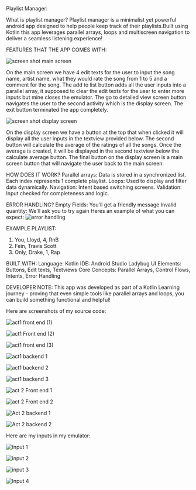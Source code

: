 Playlist Manager:

What is playlist manager?
Playlist manager is a minimalist yet powerful android app designed to help people keep track of their playlists.Built using Kotlin this app leverages parallel arrays, loops and multiscreen navigation to deliver a seamless listening experience!

FEATURES THAT THE APP COMES WITH:

![screen shot main screen](https://github.com/user-attachments/assets/a3840961-0c97-48cd-ab71-f9690ec1061a)

On the main screen we have 4 edit texts for the user to input the song name, artist name, what they would rate the song from 1 to 5 and a comment for the song. The add to list button adds all the user inputs into a parallel array, it supposed to clear the edit texts for the user to enter more inputs but mine closes the emulator. The go to detailed view screen button navigates the user to the second activity which is the display screen. The exit button terminated the app completely.

![screen shot display screen](https://github.com/user-attachments/assets/e785d3f7-ea96-4335-b0fd-2d54909b7b09)

On the display screen we have a button at the top that when clicked it will display all the user inputs in the textview provided below. The second button will calculate the average of the ratings of all the songs. Once the average is created, it will be displayed in the second textview below the calculate average button. The final button on the display screen is a main screen button that will navigate the user back to the main screen.

HOW DOES IT WORK?
Parallel arrays: Data is stored in a synchronized list. Each index represents 1 complete playlist.
Loops: Used to display and filter data dynamically.
Navigation: Intent based switching screens.
Validation: Input checked for completeness and logic.

ERROR HANDLING?
Empty Fields:  You'll get a friendly message
Invalid quantity:  We'll ask you to try again
Heres an example of what you can expect:
![error handling](https://github.com/user-attachments/assets/f5f6df35-4560-494b-9e7b-2cebf8ca9b55)

EXAMPLE PLAYLIST:
1. You, Lloyd, 4, RnB
2. Fein, Travis Scott
3. Only, Drake, 1, Rap

BUILT WITH:
Language:  Kotlin
IDE: Android Studio Ladybug
UI Elements: Buttons, Edit texts, Textviews
Core Concepts: Parallel Arrays, Control Flows, Intents, Error Handling

DEVELOPER NOTE:
This app was developed as part of a Kotlin Learning journey - proving that even simple tools like parallel arrays and loops, you can build something functional and helpful!

Here are screenshots of my source code:


![act1 front end (1)](https://github.com/user-attachments/assets/e5e43af3-a33b-4930-987c-dbf240c85af5)

![act1 Front end (2)](https://github.com/user-attachments/assets/7e1b7e15-490d-46f6-af62-33b95435df4c)

![act1 front end (3)](https://github.com/user-attachments/assets/ba767d74-c9b6-43a6-9e82-7edbc1d913c8)

![act1 backend 1](https://github.com/user-attachments/assets/e300efec-154b-479f-a217-7d1d5a873eed)

![act1 backend 2](https://github.com/user-attachments/assets/24c56315-e076-413a-b1f7-6119f9667ffa)

![act1 backend 3](https://github.com/user-attachments/assets/b45bd13d-cf28-4958-b17c-bc766f83fe84)

![act 2 Front end 1](https://github.com/user-attachments/assets/1fb73831-2fed-4257-823a-997d4ada6095)

![act 2 Front end 2](https://github.com/user-attachments/assets/02196ce6-f3a8-4949-bf5e-be840d65ad7c)

![Act 2 backend 1](https://github.com/user-attachments/assets/483a4c37-4193-4e26-a17e-61b2fb27b2bd)

![Act 2 backend 2](https://github.com/user-attachments/assets/d10385c1-ddf0-4585-b8aa-ba281c590049)


Here are my inputs in my emulator:


![Input 1](https://github.com/user-attachments/assets/3540d836-6f46-4da6-b420-d9a9dc34b347)

![input 2](https://github.com/user-attachments/assets/48481a67-a689-48c4-a7c5-b352c7772309)

![input 3](https://github.com/user-attachments/assets/95bcbcec-67a1-4f33-baa5-6de9c3110dbd)

![Input 4](https://github.com/user-attachments/assets/1d9517a9-8212-45fa-b418-6788d224b2ec)


















